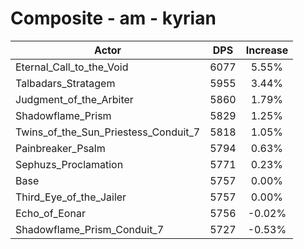 # Composite - am - kyrian
| Actor | DPS | Increase |
|---|:---:|:---:|
|Eternal_Call_to_the_Void|6077|5.55%|
|Talbadars_Stratagem|5955|3.44%|
|Judgment_of_the_Arbiter|5860|1.79%|
|Shadowflame_Prism|5829|1.25%|
|Twins_of_the_Sun_Priestess_Conduit_7|5818|1.05%|
|Painbreaker_Psalm|5794|0.63%|
|Sephuzs_Proclamation|5771|0.23%|
|Base|5757|0.00%|
|Third_Eye_of_the_Jailer|5757|0.00%|
|Echo_of_Eonar|5756|-0.02%|
|Shadowflame_Prism_Conduit_7|5727|-0.53%|
